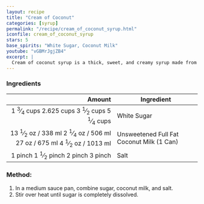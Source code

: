 ```yaml
---
layout: recipe
title: "Cream of Coconut"
categories: [syrup]
permalink: "/recipe/cream_of_coconut_syrup.html"
iconfile: cream_of_coconut_syrup
stars: 5
base_spirits: "White Sugar, Coconut Milk"
youtube: "vGBMrJgjZB4"
excerpt: |
  Cream of coconut syrup is a thick, sweet, and creamy syrup made from coconut milk and sugar.
---
```


### Ingredients

|    Amount | Ingredient                                |
| --------: | ----------------------------------------- |
| <span class="onex active">1 <sup>3</sup>&frasl;<sub>4</sub> cups </span> <span class="onehalfx">2.625 cups </span> <span class="twox">3 <sup>1</sup>&frasl;<sub>2</sub> cups </span> <span class="threex">5 <sup>1</sup>&frasl;<sub>4</sub> cups </span>| White Sugar                               |
|   <span class="onex active">13 <sup>1</sup>&frasl;<sub>2</sub> oz  / 338 ml</span> <span class="onehalfx">2 <sup>1</sup>&frasl;<sub>4</sub> oz  / 506 ml</span> <span class="twox">27 oz  / 675 ml</span> <span class="threex">4 <sup>1</sup>&frasl;<sub>2</sub> oz  / 1013 ml</span>| Unsweetened Full Fat Coconut Milk (1 Can) |
|   <span class="onex active">1 pinch </span> <span class="onehalfx">1 <sup>1</sup>&frasl;<sub>2</sub> pinch </span> <span class="twox">2 pinch </span> <span class="threex">3 pinch </span>| Salt                                      |

### Method:

1. In a medium sauce pan, combine sugar, coconut milk, and salt.
2. Stir over heat until sugar is completely dissolved.

    
<script type="application/ld+json">
{
  "@context": "https://schema.org",
  "@type": "Recipe",
  "author": "{{ page.author }}",
  "description": "{{ page.excerpt | strip_html | replace: '"', "'" }}",
  "image": "{% for ingredient in site.data[page.iconfile].images.ingredient limit: 1 %}{{ ingredient.url }}{% endfor %}",
  "recipeIngredient": [  "1.75 cups White Sugar",
  "13.5 oz Unsweetened Full Fat Coconut Milk (1 Can)",
  "1 pinch Salt "],
  "name": "{{ page.title }}",
  "recipeInstructions": "",
  "recipeYield": "1 cocktail",
  "recipeCategory": "cocktail"
}
</script>

    